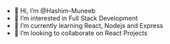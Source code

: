 - 👋 Hi, I’m @Hashim-Muneeb
- 👀 I’m interested in Full Stack Development
- 🌱 I’m currently learning React, Nodejs and Express
- 💞️ I’m looking to collaborate on React Projects


<!---
Hashim-Muneeb/Hashim-Muneeb is a ✨ special ✨ repository because its `README.md` (this file) appears on your GitHub profile.
You can click the Preview link to take a look at your changes.
--->
